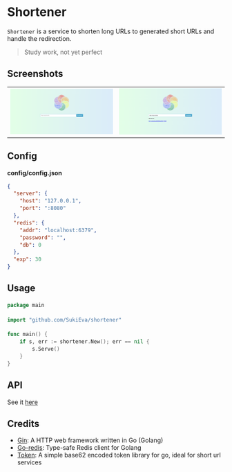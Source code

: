 # Shortener

`Shortener` is a service to shorten long URLs to generated short URLs and handle the redirection.

> Study work, not yet perfect

## Screenshots

<table>
<tr>
<td><img src="docs/imgs/before.png"/></td>
<td><img src="docs/imgs/after.png"/></td>
</tr>
</table>

## Config

**config/config.json**

```json
{
  "server": {
    "host": "127.0.0.1",
    "port": ":8080"
  },
  "redis": {
    "addr": "localhost:6379",
    "password": "",
    "db": 0
  },
  "exp": 30
}
```

## Usage

```go
package main

import "github.com/SukiEva/shortener"

func main() {
	if s, err := shortener.New(); err == nil {
		s.Serve()
	}
}
```

## API

See it [here](docs/API.md)

## Credits

- [Gin](https://github.com/gin-gonic/gin): A HTTP web framework written in Go (Golang)
- [Go-redis](https://github.com/go-redis/redis): Type-safe Redis client for Golang
- [Token](https://github.com/marksalpeter/token/): A simple base62 encoded token library for go, ideal for short url services
